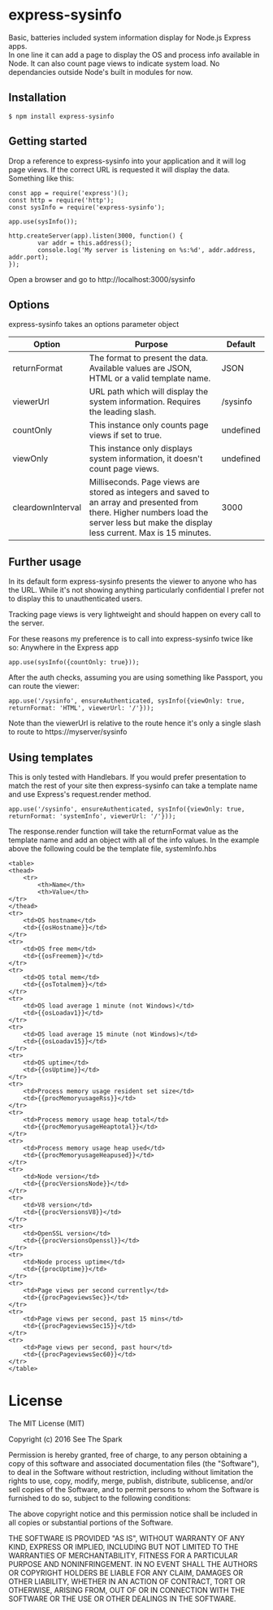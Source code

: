 # express-sysinfo
Basic, batteries included system information display for Node.js Express apps.  
In one line it can add a page to display the OS and process info available in Node.  It can also count page views to indicate system load.
No dependancies outside Node's built in modules for now.

## Installation

	$ npm install express-sysinfo

## Getting started
Drop a reference to express-sysinfo into your application and it will log page views.  If the correct URL is requested it will display the data.
Something like this:

	const app = require('express')();
	const http = require('http');
	const sysInfo = require('express-sysinfo');
	
	app.use(sysInfo());
	
	http.createServer(app).listen(3000, function() {
			var addr = this.address();
			console.log('My server is listening on %s:%d', addr.address, addr.port);
	});

Open a browser and go to http://localhost:3000/sysinfo

## Options
express-sysinfo takes an options parameter object

|Option |Purpose |Default
|---|---|---
|returnFormat|The format to present the data. Available values are JSON, HTML or a valid template name.     |JSON
|viewerUrl|URL path which will display the system information.  Requires the leading slash. |/sysinfo
|countOnly | This instance only counts page views if set to true.| undefined
|viewOnly | This instance only displays system information, it doesn't count page views.| undefined
|cleardownInterval|Milliseconds. Page views are stored as integers and saved to an array and presented from there. Higher numbers load the server less but make the display less current. Max is 15 minutes.|3000


## Further usage
In its default form express-sysinfo presents the viewer to anyone who has the URL.  While it's not showing anything particularly confidential I prefer not to display this to unauthenticated users.

Tracking page views is very lightweight and should happen on every call to the server.  

For these reasons my preference is to call into express-sysinfo twice like so:
Anywhere in the Express app

	app.use(sysInfo({countOnly: true}));

After the auth checks, assuming you are using something like Passport, you can route the viewer:

	app.use('/sysinfo', ensureAuthenticated, sysInfo({viewOnly: true, returnFormat: 'HTML', viewerUrl: '/'}));
Note than the viewerUrl is relative to the route hence it's only a single slash to route to https://myserver/sysinfo

## Using templates
This is only tested with Handlebars. 
If you would prefer presentation to match the rest of your site then express-sysinfo can take a template name and use Express's request.render method.

	app.use('/sysinfo', ensureAuthenticated, sysInfo({viewOnly: true, returnFormat: 'systemInfo', viewerUrl: '/'}));
The response.render function will take the returnFormat value as the template name and add an object with all of the info values.  In the example above the following could be the template file, systemInfo.hbs

	<table>
	<thead>
		<tr>
			<th>Name</th>
			<th>Value</th>
	</tr>
	</thead>
	<tr>
		<td>OS hostname</td>
		<td>{{osHostname}}</td>
	</tr>
	<tr>
		<td>OS free mem</td>
		<td>{{osFreemem}}</td>
	</tr>
	<tr>
		<td>OS total mem</td>
		<td>{{osTotalmem}}</td>
	</tr>
	<tr>
		<td>OS load average 1 minute (not Windows)</td>
		<td>{{osLoadav1}}</td>
	</tr>
	<tr>
		<td>OS load average 15 minute (not Windows)</td>
		<td>{{osLoadav15}}</td>
	</tr>
	<tr>
		<td>OS uptime</td>
		<td>{{osUptime}}</td>
	</tr>
	<tr>
		<td>Process memory usage resident set size</td>
		<td>{{procMemoryusageRss}}</td>
	</tr>
	<tr>
		<td>Process memory usage heap total</td>
		<td>{{procMemoryusageHeaptotal}}</td>
	</tr>
	<tr>
		<td>Process memory usage heap used</td>
		<td>{{procMemoryusageHeapused}}</td>
	</tr>
	<tr>
		<td>Node version</td>
		<td>{{procVersionsNode}}</td>
	</tr>
	<tr>
		<td>V8 version</td>
		<td>{{procVersionsV8}}</td>
	</tr>
	<tr>
		<td>OpenSSL version</td>
		<td>{{procVersionsOpenssl}}</td>
	</tr>
	<tr>
		<td>Node process uptime</td>
		<td>{{procUptime}}</td>
	</tr>
	<tr>
		<td>Page views per second currently</td>
		<td>{{procPageviewsSec}}</td>
	</tr>
	<tr>
		<td>Page views per second, past 15 mins</td>
		<td>{{procPageviewsSec15}}</td>
	</tr>
	<tr>
		<td>Page views per second, past hour</td>
		<td>{{procPageviewsSec60}}</td>
	</tr>
	</table>
	
# License

The MIT License (MIT)

Copyright (c) 2016 See The Spark

Permission is hereby granted, free of charge, to any person obtaining a copy of this software and associated documentation files (the "Software"), to deal in the Software without restriction, including without limitation the rights to use, copy, modify, merge, publish, distribute, sublicense, and/or sell copies of the Software, and to permit persons to whom the Software is furnished to do so, subject to the following conditions:

The above copyright notice and this permission notice shall be included in all copies or substantial portions of the Software.

THE SOFTWARE IS PROVIDED "AS IS", WITHOUT WARRANTY OF ANY KIND, EXPRESS OR IMPLIED, INCLUDING BUT NOT LIMITED TO THE WARRANTIES OF MERCHANTABILITY, FITNESS FOR A PARTICULAR PURPOSE AND NONINFRINGEMENT. IN NO EVENT SHALL THE AUTHORS OR COPYRIGHT HOLDERS BE LIABLE FOR ANY CLAIM, DAMAGES OR OTHER LIABILITY, WHETHER IN AN ACTION OF CONTRACT, TORT OR OTHERWISE, ARISING FROM, OUT OF OR IN CONNECTION WITH THE SOFTWARE OR THE USE OR OTHER DEALINGS IN THE SOFTWARE.